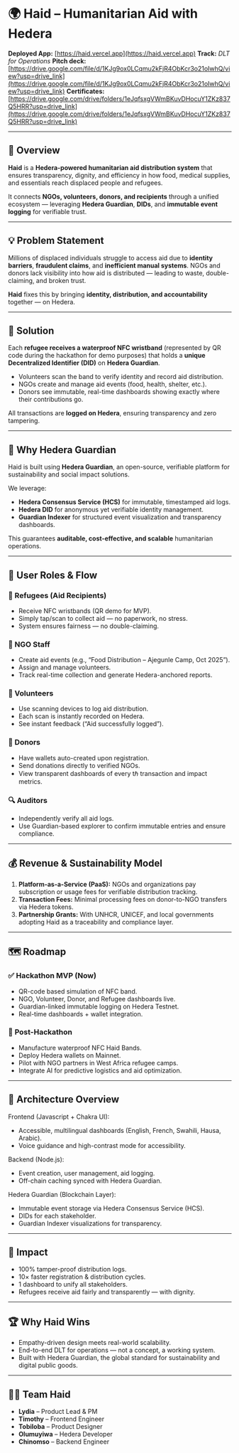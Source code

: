 # 🌍 **Haid – Humanitarian Aid with Hedera**

**Deployed App:** [https://haid.vercel.app](https://haid.vercel.app)
**Track:** *DLT for Operations*
**Pitch deck:** [https://drive.google.com/file/d/1KJg9ox0LCqmu2kFjR4ObKcr3o21oIwhQ/view?usp=drive_link](https://drive.google.com/file/d/1KJg9ox0LCqmu2kFjR4ObKcr3o21oIwhQ/view?usp=drive_link)
**Certificates:** [https://drive.google.com/drive/folders/1eJqfsxgVWmBKuvDHocuY1ZKz837Q5HRR?usp=drive_link](https://drive.google.com/drive/folders/1eJqfsxgVWmBKuvDHocuY1ZKz837Q5HRR?usp=drive_link)

---

## 🧩 **Overview**

**Haid** is a **Hedera-powered humanitarian aid distribution system** that ensures transparency, dignity, and efficiency in how food, medical supplies, and essentials reach displaced people and refugees.

It connects **NGOs, volunteers, donors, and recipients** through a unified ecosystem — leveraging **Hedera Guardian**, **DIDs**, and **immutable event logging** for verifiable trust.

---

## 💡 **Problem Statement**

Millions of displaced individuals struggle to access aid due to **identity barriers**, **fraudulent claims**, and **inefficient manual systems**.
NGOs and donors lack visibility into how aid is distributed — leading to waste, double-claiming, and broken trust.

**Haid** fixes this by bringing **identity, distribution, and accountability** together — on Hedera.

---

## 🔗 **Solution**

Each **refugee receives a waterproof NFC wristband** (represented by QR code during the hackathon for demo purposes) that holds a **unique Decentralized Identifier (DID)** on **Hedera Guardian**.

* Volunteers scan the band to verify identity and record aid distribution.
* NGOs create and manage aid events (food, health, shelter, etc.).
* Donors see immutable, real-time dashboards showing exactly where their contributions go.

All transactions are **logged on Hedera**, ensuring transparency and zero tampering.

---

## 🧠 **Why Hedera Guardian**

Haid is built using **Hedera Guardian**, an open-source, verifiable platform for sustainability and social impact solutions.

We leverage:

* **Hedera Consensus Service (HCS)** for immutable, timestamped aid logs.
* **Hedera DID** for anonymous yet verifiable identity management.
* **Guardian Indexer** for structured event visualization and transparency dashboards.

This guarantees **auditable, cost-effective, and scalable** humanitarian operations.

---

## 👥 **User Roles & Flow**

### 🧍 Refugees (Aid Recipients)

* Receive NFC wristbands (QR demo for MVP).
* Simply tap/scan to collect aid — no paperwork, no stress.
* System ensures fairness — no double-claiming.

### 🤝 NGO Staff

* Create aid events (e.g., “Food Distribution – Ajegunle Camp, Oct 2025”).
* Assign and manage volunteers.
* Track real-time collection and generate Hedera-anchored reports.

### 💚 Volunteers

* Use scanning devices to log aid distribution.
* Each scan is instantly recorded on Hedera.
* See instant feedback (“Aid successfully logged”).

### 💸 Donors

* Have wallets auto-created upon registration.
* Send donations directly to verified NGOs.
* View transparent dashboards of every tℏ transaction and impact metrics.

### 🔍 Auditors

* Independently verify all aid logs.
* Use Guardian-based explorer to confirm immutable entries and ensure compliance.

---

## 💰 **Revenue & Sustainability Model**

1. **Platform-as-a-Service (PaaS):** NGOs and organizations pay subscription or usage fees for verifiable distribution tracking.
2. **Transaction Fees:** Minimal processing fees on donor-to-NGO transfers via Hedera tokens.
3. **Partnership Grants:** With UNHCR, UNICEF, and local governments adopting Haid as a traceability and compliance layer.

---

## 🗺️ **Roadmap**

### ✅ **Hackathon MVP (Now)**

* QR-code based simulation of NFC band.
* NGO, Volunteer, Donor, and Refugee dashboards live.
* Guardian-linked immutable logging on Hedera Testnet.
* Real-time dashboards + wallet integration.

### 🚀 **Post-Hackathon**

* Manufacture waterproof NFC Haid Bands.
* Deploy Hedera wallets on Mainnet.
* Pilot with NGO partners in West Africa refugee camps.
* Integrate AI for predictive logistics and aid optimization.

---

## 🧭 **Architecture Overview**

Frontend (Javascript + Chakra UI):

* Accessible, multilingual dashboards (English, French, Swahili, Hausa, Arabic).
* Voice guidance and high-contrast mode for accessibility.

Backend (Node.js):

* Event creation, user management, aid logging.
* Off-chain caching synced with Hedera Guardian.

Hedera Guardian (Blockchain Layer):

* Immutable event storage via Hedera Consensus Service (HCS).
* DIDs for each stakeholder.
* Guardian Indexer visualizations for transparency.

---

## 🎯 **Impact**

* 100% tamper-proof distribution logs.
* 10× faster registration & distribution cycles.
* 1 dashboard to unify all stakeholders.
* Refugees receive aid fairly and transparently — with dignity.

---

## 🏆 **Why Haid Wins**

* Empathy-driven design meets real-world scalability.
* End-to-end DLT for operations — not a concept, a working system.
* Built with Hedera Guardian, the global standard for sustainability and digital public goods.

---

## 👩‍💻 **Team Haid**

* **Lydia** – Product Lead & PM
* **Timothy** – Frontend Engineer
* **Tobiloba** – Product Designer
* **Olumuyiwa** – Hedera Developer
* **Chinomso** – Backend Engineer
